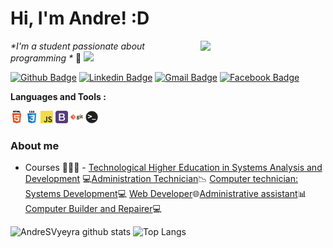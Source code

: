 # Hi, I'm Andre! :D


<img align='right' src="https://media.giphy.com/media/M9gbBd9nbDrOTu1Mqx/giphy.gif" width="200">

_*I'm a student passionate about programming *_ 🍁
<img src="https://media.giphy.com/media/WUlplcMpOCEmTGBtBW/giphy.gif" width="30"> 


[![Github Badge](https://img.shields.io/badge/-Github-000?style=flat-square&logo=Github&logoColor=white&link=https://github.com/AndreSVyeyra)](https://github.com/AndreSVyeyra)
[![Linkedin Badge](https://img.shields.io/badge/-LinkedIn-blue?style=flat-square&logo=Linkedin&logoColor=white&link=https://www.linkedin.com/in/andre-dos-santos-vieira-b91562175/)](https://www.linkedin.com/in/andre-dos-santos-vieira-b91562175/)
[![Gmail Badge](https://img.shields.io/badge/-Gmail-c14438?style=flat-square&logo=Gmail&logoColor=white&link=mailto:contato.andrevieira19992018@gmail.com)](mailto:contato.andrevieira19992018@gmail.com)
[![Facebook Badge](https://img.shields.io/badge/-Facebook-3b5998?style=flat-square&labelColor=3b5998&logo=facebook&logoColor=white&link=https://www.facebook.com/andregonzagadossantosvieira.dossantos/)](https://www.facebook.com/andregonzagadossantosvieira.dossantos/)


**Languages and Tools  :**


<code><img height="20" src="https://raw.githubusercontent.com/github/explore/80688e429a7d4ef2fca1e82350fe8e3517d3494d/topics/html/html.png"></code>
<code><img height="20" src="https://raw.githubusercontent.com/github/explore/80688e429a7d4ef2fca1e82350fe8e3517d3494d/topics/css/css.png"></code>
<code><img height="20" src="https://raw.githubusercontent.com/github/explore/80688e429a7d4ef2fca1e82350fe8e3517d3494d/topics/javascript/javascript.png"></code>
<code><img height="20" src="https://raw.githubusercontent.com/github/explore/80688e429a7d4ef2fca1e82350fe8e3517d3494d/topics/bootstrap/bootstrap.png"></code>
<code><img height="20" src="https://raw.githubusercontent.com/github/explore/80688e429a7d4ef2fca1e82350fe8e3517d3494d/topics/git/git.png"></code>
<code><img height="20" src="https://raw.githubusercontent.com/github/explore/80688e429a7d4ef2fca1e82350fe8e3517d3494d/topics/terminal/terminal.png"></code>


### About me





- Courses 👨🏼‍🏫 - [Technological Higher Education in Systems Analysis and Development](https://www.guiadacarreira.com.br/carreira/analise-e-desenvolvimento-de-sistemas/#:~:text=O%20tecn%C3%B3logo%20em%20An%C3%A1lise%20e,de%20sistemas%20computacionais%20e%20software.&text=Saiba%20mais%20sobre%20a%20carreira,o%20curso%20e%20onde%20estudar!) 💻[Administration Technician](https://editalconcursosbrasil.com.br/blog/o-que-faz-um-tecnico-em-administracao/)📉 [Computer technician: Systems Development](http://www.timoteo.cefetmg.br/informatica/#:~:text=Os%20cursos%20t%C3%A9cnicos%20em%20Desenvolvimento,linguagens%20de%20programa%C3%A7%C3%A3o%20de%20computadores)💻 [Web Developer](https://br.godaddy.com/blog/o-que-faz-um-desenvolvedor-web/)🌐[Administrative assistant](https://www.guiadacarreira.com.br/carreira/o-que-faz-um-assistente-administrativo/)📊[Computer Builder and Repairer](http://www.pe.senai.br/cursos/detalhe/curso/104/#.X1qhbWhKjIU)💻


![AndreSVyeyra github stats](https://github-readme-stats.vercel.app/api?username=AndreSVyeyra) ![Top Langs](https://github-readme-stats.vercel.app/api/top-langs/?username=AndreSVyeyra&layout=compact)

